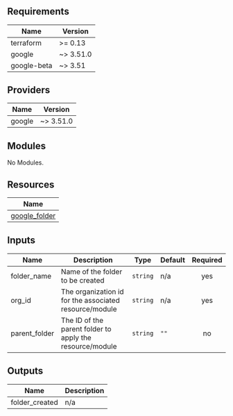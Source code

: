 # 

<!-- BEGINNING OF PRE-COMMIT-TERRAFORM DOCS HOOK -->
## Requirements

| Name | Version |
|------|---------|
| terraform | >= 0.13 |
| google | ~> 3.51.0 |
| google-beta | ~> 3.51 |

## Providers

| Name | Version |
|------|---------|
| google | ~> 3.51.0 |

## Modules

No Modules.

## Resources

| Name |
|------|
| [google_folder](https://registry.terraform.io/providers/hashicorp/google/3.51.0/docs/resources/folder) |

## Inputs

| Name | Description | Type | Default | Required |
|------|-------------|------|---------|:--------:|
| folder\_name | Name of the folder to be created | `string` | n/a | yes |
| org\_id | The organization id for the associated resource/module | `string` | n/a | yes |
| parent\_folder | The ID of the parent folder to apply the resource/module | `string` | `""` | no |

## Outputs

| Name | Description |
|------|-------------|
| folder\_created | n/a |
<!-- END OF PRE-COMMIT-TERRAFORM DOCS HOOK -->
